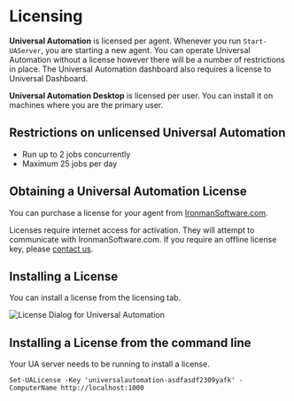 # Licensing

**Universal Automation** is licensed per agent. Whenever you run `Start-UAServer`, you are starting a new agent. You can operate Universal Automation without a license however there will be a number of restrictions in place. The Universal Automation dashboard also requires a license to Universal Dashboard. 

**Universal Automation Desktop** is licensed per user. You can install it on machines where you are the primary user. 

## Restrictions on unlicensed Universal Automation

- Run up to 2 jobs concurrently  
- Maximum 25 jobs per day

## Obtaining a Universal Automation License

You can purchase a license for your agent from [IronmanSoftware.com](https://ironmansoftware.com/universal-automation/).

Licenses require internet access for activation. They will attempt to communicate with IronmanSoftware.com. If you require an offline license key, please [contact us](http://ironmansoftware.com/contact-us). 

## Installing a License

You can install a license from the licensing tab. 

![License Dialog for Universal Automation](.gitbook/assets/image%20%287%29.png)

## Installing a License from the command line

Your UA server needs to be running to install a license. 

```text
Set-UALicense -Key 'universalautomation-asdfasdf2309yafk' -ComputerName http://localhost:1000
```


